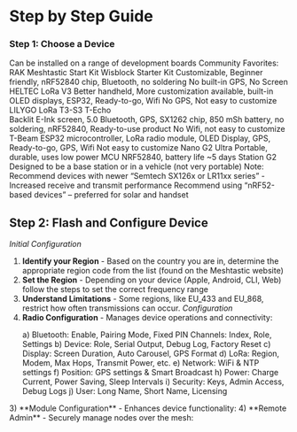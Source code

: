 # Step by Step Guide

### **Step 1: Choose a Device**
Can be installed on a range of development boards
Community Favorites:
  RAK Meshtastic Start Kit
    Wisblock Starter Kit
      Customizable, Beginner friendly, nRF52840 chip, Bluetooth, no soldering
      No built-in GPS, No Screen
    HELTEC LoRa V3
      Better handheld, More customization available, built-in OLED displays, ESP32, Ready-to-go, Wifi
      No GPS, Not easy to customize
    LILYGO LoRa T3-S3
      T-Echo	
        Backlit E-Ink screen, 5.0 Bluetooth, GPS, SX1262 chip, 850 mSh battery, no soldering, nRF52840, Ready-to-use product
        No Wifi, not easy to customize
      T-Beam 
        ESP32 microcontroller, LoRa radio module, OLED Display, GPS, Ready-to-go, GPS, Wifi
        Not easy to customize
      Nano G2 Ultra
        Portable, durable, uses low power MCU NRF52840, battery life ~5 days
      Station G2
        Designed to be a base station or in a vehicle (not very portable)
Note: 
Recommend devices with newer “Semtech SX126x or LR11xx series”
  -Increased receive and transmit performance
Recommend using “nRF52-based devices” – preferred for solar and handset

## Step 2: Flash and Configure Device
*Initial Configuration*
1) **Identify your Region** - Based on the country you are in, determine the appropriate region code from the list (found on the Meshtastic website)
2) **Set the Region** - Depending on your device (Apple, Android, CLI, Web) follow the steps to set the correct frequency range
3) **Understand Limitations** - Some regions, like EU_433 and EU_868, restrict how often transmissions can occur.
*Configuration*
1) **Radio Configuration** - Manages device operations and connectivity:
<ul>
  a) Bluetooth: Enable, Pairing Mode, Fixed PIN Channels: Index, Role, Settings
  b) Device: Role, Serial Output, Debug Log, Factory Reset
  c) Display: Screen Duration, Auto Carousel, GPS Format
  d) LoRa: Region, Modem, Max Hops, Transmit Power, etc.
  e) Network: WiFi & NTP settings
  f) Position: GPS settings & Smart Broadcast
  h) Power: Charge Current, Power Saving, Sleep Intervals
  i) Security: Keys, Admin Access, Debug Logs
  j) User: Long Name, Short Name, Licensing
</ul>
3) **Module Configuration** - Enhances device functionality:
4) **Remote Admin** - Securely manage nodes over the mesh:



